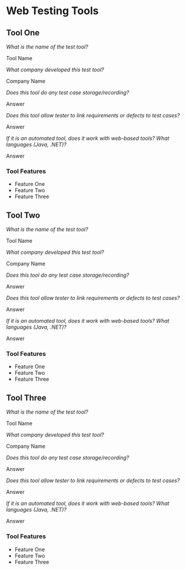 # Web Testing Tools

## Tool One

_What is the name of the test tool?_ 

Tool Name

_What company developed this test tool?_ 

Company Name

_Does this tool do any test case storage/recording?_ 

Answer

_Does this tool allow tester to link requirements or defects to test cases?_ 

Answer

_If it is an automated tool, does it work with web-based tools? What languages (Java, .NET)?_ 

Answer

### Tool Features
* Feature One
* Feature Two
* Feature Three

## Tool Two

_What is the name of the test tool?_ 

Tool Name

_What company developed this test tool?_ 

Company Name

_Does this tool do any test case storage/recording?_ 

Answer

_Does this tool allow tester to link requirements or defects to test cases?_ 

Answer

_If it is an automated tool, does it work with web-based tools? What languages (Java, .NET)?_ 

Answer

### Tool Features
* Feature One
* Feature Two
* Feature Three

## Tool Three

_What is the name of the test tool?_ 

Tool Name

_What company developed this test tool?_ 

Company Name

_Does this tool do any test case storage/recording?_ 

Answer

_Does this tool allow tester to link requirements or defects to test cases?_ 

Answer

_If it is an automated tool, does it work with web-based tools? What languages (Java, .NET)?_ 

Answer

### Tool Features
* Feature One
* Feature Two
* Feature Three
